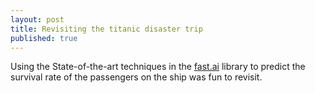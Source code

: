 ```yaml
---
layout: post
title: Revisiting the titanic disaster trip
published: true
---
```


Using the State-of-the-art techniques in the [fast.ai](docs.fast.ai) library to predict the survival rate of the passengers on the ship was fun to revisit.


